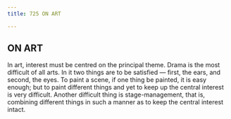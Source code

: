 ```yaml
---
title: 725 ON ART

---
```

  

## ON ART

In art, interest must be centred on the principal theme. Drama is the
most difficult of all arts. In it two things are to be satisfied —
first, the ears, and second, the eyes. To paint a scene, if one thing be
painted, it is easy enough; but to paint different things and yet to
keep up the central interest is very difficult. Another difficult thing
is stage-management, that is, combining different things in such a
manner as to keep the central interest intact.